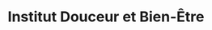 ---
title: "Institut Douceur et Bien-Être"
url: /chelles/institut-douceur-et-bien-etre/
shop: beauté
---